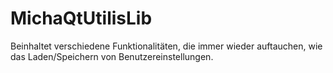 # MichaQtUtilisLib
Beinhaltet verschiedene Funktionalitäten, die immer wieder auftauchen, wie das Laden/Speichern von Benutzereinstellungen.
